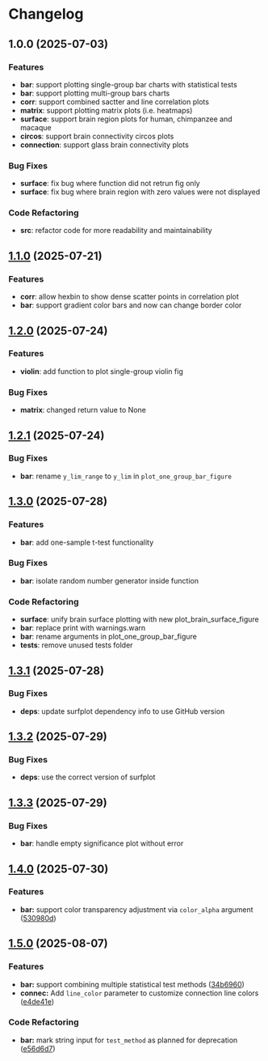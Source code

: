 # Changelog

## 1.0.0 (2025-07-03)


### Features

* **bar**: support plotting single-group bar charts with statistical tests
* **bar**: support plotting multi-group bars charts
* **corr**: support combined sactter and line correlation plots
* **matrix**: support plotting matrix plots (i.e. heatmaps)
* **surface**: support brain region plots for human, chimpanzee and macaque
* **circos**: support brain connectivity circos plots
* **connection**: support glass brain connectivity plots


### Bug Fixes

* **surface**: fix bug where function did not retrun fig only
* **surface**: fix bug where brain region with zero values were not displayed


### Code Refactoring

* **src**: refactor code for more readability and maintainability

## [1.1.0](https://github.com/RicardoRyn/plotfig/compare/1.0.0...v1.1.0) (2025-07-21)


### Features

* **corr**: allow hexbin to show dense scatter points in correlation plot
* **bar**: support gradient color bars and now can change border color

## [1.2.0](https://github.com/RicardoRyn/plotfig/compare/1.1.0...v1.2.0) (2025-07-24)


### Features

* **violin**: add function to plot single-group violin fig


### Bug Fixes

* **matrix**: changed return value to None

## [1.2.1](https://github.com/RicardoRyn/plotfig/compare/1.2.0...v1.2.1) (2025-07-24)


### Bug Fixes

* **bar**: rename `y_lim_range` to `y_lim` in `plot_one_group_bar_figure`

## [1.3.0](https://github.com/RicardoRyn/plotfig/compare/1.2.1...v1.3.0) (2025-07-28)


### Features

* **bar**: add one-sample t-test functionality


### Bug Fixes

* **bar**: isolate random number generator inside function


### Code Refactoring

* **surface**: unify brain surface plotting with new plot_brain_surface_figure
* **bar**: replace print with warnings.warn
* **bar**: rename arguments in plot_one_group_bar_figure
* **tests**: remove unused tests folder

## [1.3.1](https://github.com/RicardoRyn/plotfig/compare/1.3.0...v1.3.1) (2025-07-28)


### Bug Fixes

* **deps**: update surfplot dependency info to use GitHub version

## [1.3.2](https://github.com/RicardoRyn/plotfig/compare/1.3.1...v1.3.2) (2025-07-29)


### Bug Fixes

* **deps**: use the correct version of surfplot

## [1.3.3](https://github.com/RicardoRyn/plotfig/compare/1.3.2...v1.3.3) (2025-07-29)


### Bug Fixes

* **bar**: handle empty significance plot without error

## [1.4.0](https://github.com/RicardoRyn/plotfig/compare/1.3.3...v1.4.0) (2025-07-30)


### Features

* **bar:** support color transparency adjustment via `color_alpha` argument ([530980d](https://github.com/RicardoRyn/plotfig/commit/530980dc346a338658d8333bb274004fcaac8d7d))

## [1.5.0](https://github.com/RicardoRyn/plotfig/compare/v1.4.0...v1.5.0) (2025-08-07)


### Features

* **bar:** support combining multiple statistical test methods ([34b6960](https://github.com/RicardoRyn/plotfig/commit/34b6960ff705468154bc5fbf75b9917ba8ac64fd))
* **connec:** Add `line_color` parameter to customize connection line colors ([e4de41e](https://github.com/RicardoRyn/plotfig/commit/e4de41effe495767cde0980ce5e2cee458d8b3a8))


### Code Refactoring

* **bar:** mark string input for `test_method` as planned for deprecation ([e56d6d7](https://github.com/RicardoRyn/plotfig/commit/e56d6d7b79104b6079619b73158e21ee284a5304))